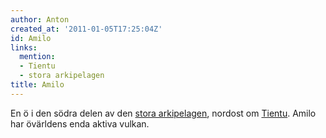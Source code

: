 ```yaml
---
author: Anton
created_at: '2011-01-05T17:25:04Z'
id: Amilo
links:
  mention:
  - Tientu
  - stora arkipelagen
title: Amilo
---
```


En ö i den södra delen av den [stora arkipelagen], nordost om [Tientu]. Amilo har övärldens enda
aktiva vulkan.

  [stora arkipelagen]: stora_arkipelagen
  [Tientu]: Tientu
